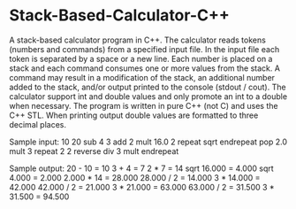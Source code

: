 # Stack-Based-Calculator-C++

A stack-based calculator program in C++. The calculator reads tokens (numbers and commands) from a specified input file. In the input file each token is separated by a space or a new line. Each number is placed on a stack and each command consumes one or more values from the stack. A command may result in a modification of the stack, an additional number added to the stack, and/or output printed to the console (stdout / cout). The calculator support int and double values and only promote an int to a double when necessary. The program is written in pure C++ (not C) and uses the C++ STL. When printing output double values are formatted to three decimal places.

Sample input:
10 20 sub
4 3 add
2 mult
16.0
2 repeat
sqrt
endrepeat
pop
2.0
mult
3 repeat
2
2 reverse
div
3 mult
endrepeat

Sample output:
20 - 10 = 10
3 + 4 = 7
2 * 7 = 14
sqrt 16.000 = 4.000
sqrt 4.000 = 2.000
2.000 * 14 = 28.000
28.000 / 2 = 14.000
3 * 14.000 = 42.000
42.000 / 2 = 21.000
3 * 21.000 = 63.000
63.000 / 2 = 31.500
3 * 31.500 = 94.500
